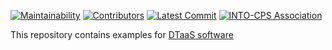[![Maintainability](https://api.codeclimate.com/v1/badges/a413d543fc310a630ac8/maintainability)](https://codeclimate.com/github/INTO-CPS-Association/DTaaS-examples/maintainability)
[![Contributors](https://img.shields.io/github/contributors/INTO-CPS-Association/DTaaS-Examples)](https://github.com/INTO-CPS-Association/DTaaS-Examples/graphs/contributors)
[![Latest Commit](https://img.shields.io/github/last-commit/INTO-CPS-Association/DTaaS-Examples)](https://github.com/INTO-CPS-Association/DTaaS-Examples/commits/main)
[![INTO-CPS Association](https://img.shields.io/badge/INTO_CPS_Association-white)](https://into-cps.org/)


This repository contains examples for [DTaaS software](https://github.com/into-cps-association/DTaaS)
